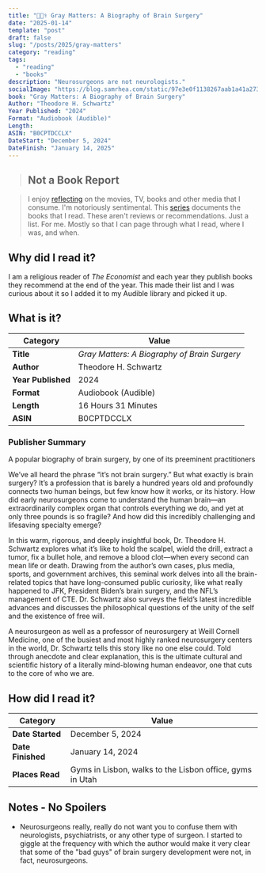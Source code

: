 ```yaml
---
title: "🧠👨‍⚕️ Gray Matters: A Biography of Brain Surgery"
date: "2025-01-14"
template: "post"
draft: false
slug: "/posts/2025/gray-matters"
category: "reading"
tags:
  - "reading"
  - "books"
description: "Neurosurgeons are not neurologists."
socialImage: "https://blog.samrhea.com/static/97e3e0f1138267aab1a41a27307af5fb/18ee2/photo.avif"
book: "Gray Matters: A Biography of Brain Surgery"
Author: "Theodore H. Schwartz"
Year Published: "2024"
Format: "Audiobook (Audible)"
Length:
ASIN: "B0CPTDCCLX"
DateStart: "December 5, 2024"
DateFinish: "January 14, 2025"
---
```


> ## Not a Book Report

> I enjoy [reflecting](https://blog.samrhea.com/posts/2019/analyze-media-habits) on the movies, TV, books and other media that I consume. I'm notoriously sentimental. This [series](https://blog.samrhea.com/category/reading) documents the books that I read. These aren't reviews or recommendations. Just a list. For me. Mostly so that I can page through what I read, where I was, and when.

## Why did I read it?

I am a religious reader of _The Economist_ and each year they publish books they recommend at the end of the year. This made their list and I was curious about it so I added it to my Audible library and picked it up.

## What is it?

|Category|Value|
|---|---|
|**Title**|*Gray Matters: A Biography of Brain Surgery*|
|**Author**|Theodore H. Schwartz|
|**Year Published**|2024|
|**Format**|Audiobook (Audible)|
|**Length**|16 Hours 31 Minutes|
|**ASIN**|B0CPTDCCLX|

### Publisher Summary

A popular biography of brain surgery, by one of its preeminent practitioners

We’ve all heard the phrase “it’s not brain surgery.” But what exactly is brain surgery? It’s a profession that is barely a hundred years old and profoundly connects two human beings, but few know how it works, or its history. How did early neurosurgeons come to understand the human brain—an extraordinarily complex organ that controls everything we do, and yet at only three pounds is so fragile? And how did this incredibly challenging and lifesaving specialty emerge?

In this warm, rigorous, and deeply insightful book, Dr. Theodore H. Schwartz explores what it’s like to hold the scalpel, wield the drill, extract a tumor, fix a bullet hole, and remove a blood clot—when every second can mean life or death. Drawing from the author’s own cases, plus media, sports, and government archives, this seminal work delves into all the brain-related topics that have long-consumed public curiosity, like what really happened to JFK, President Biden’s brain surgery, and the NFL’s management of CTE. Dr. Schwartz also surveys the field’s latest incredible advances and discusses the philosophical questions of the unity of the self and the existence of free will.

A neurosurgeon as well as a professor of neurosurgery at Weill Cornell Medicine, one of the busiest and most highly ranked neurosurgery centers in the world, Dr. Schwartz tells this story like no one else could. Told through anecdote and clear explanation, this is the ultimate cultural and scientific history of a literally mind-blowing human endeavor, one that cuts to the core of who we are.

## How did I read it?

|Category|Value|
|---|---|
|**Date Started**|December 5, 2024|
|**Date Finished**|January 14, 2024|
|**Places Read**|Gyms in Lisbon, walks to the Lisbon office, gyms in Utah|

## Notes - No Spoilers

* Neurosurgeons really, really do not want you to confuse them with neurologists, psychiatrists, or any other type of surgeon. I started to giggle at the frequency with which the author would make it very clear that some of the "bad guys" of brain surgery development were not, in fact, neurosurgeons.
